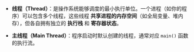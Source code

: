 - **线程（Thread）**：是操作系统能够调度的最小执行单位。一个进程（如你的程序）可以包含多个线程，这些线程 **共享进程的内存空间**（如全局变量、堆内存），但各自拥有独立的 **执行栈** 和 **寄存器状态**。
    
- **主线程（Main Thread）**：程序启动时默认创建的线程，通常对应 `main()` 函数的执行流。
